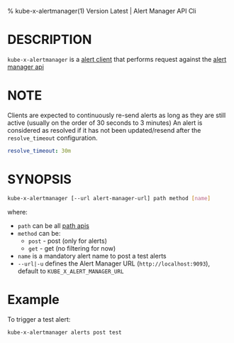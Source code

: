 % kube-x-alertmanager(1) Version Latest | Alert Manager API Cli
# DESCRIPTION


`kube-x-alertmanager` is a [alert client](https://prometheus.io/docs/alerting/latest/clients/)
that performs request against the [alert manager api](https://petstore.swagger.io/?url=https://raw.githubusercontent.com/prometheus/alertmanager/main/api/v2/openapi.yaml)

# NOTE
Clients are expected to continuously re-send alerts as long as they are still active (usually on the order of 30 seconds to 3 minutes)
An alert is considered as resolved if it has not been updated/resend after the `resolve_timeout` configuration.
```yaml
resolve_timeout: 30m
```

# SYNOPSIS

```bash
kube-x-alertmanager [--url alert-manager-url] path method [name]
```

where:
* `path` can be all [path apis](https://petstore.swagger.io/?url=https://raw.githubusercontent.com/prometheus/alertmanager/main/api/v2/openapi.yaml)
* `method` can be:
  * `post` - post (only for alerts)
  * `get`  - get (no filtering for now)
* `name` is a mandatory alert name to post a test alerts
* `--url|-u` defines the Alert Manager URL (`http://localhost:9093`), default to `KUBE_X_ALERT_MANAGER_URL`

# Example
To trigger a test alert:
```bash
kube-x-alertmanager alerts post test
```

